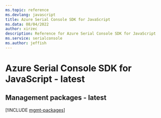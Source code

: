 ```yaml
---
ms.topic: reference
ms.devlang: javascript
title: Azure Serial Console SDK for JavaScript
ms.data: 08/04/2022
author: xirzec
description: Reference for Azure Serial Console SDK for JavaScript
ms.service: serialconsole
ms.author: jeffish
---
```

# Azure Serial Console SDK for JavaScript - latest

## Management packages - latest
[!INCLUDE [mgmt-packages](serial-console-mgmt-index.md)]